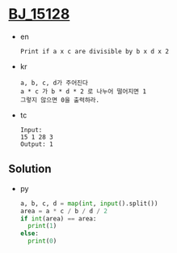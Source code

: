 # [BJ_15128](https://acmicpc.net/problem/15128)

* en

  ```en
  Print if a x c are divisible by b x d x 2
  ```

* kr

  ```kr
  a, b, c, d가 주어진다
  a * c 가 b * d * 2 로 나누어 떨어지면 1
  그렇지 않으면 0을 출력하라.
  ```

* tc

  ```tc
  Input:
  15 1 28 3
  Output: 1
  ```

## Solution

* py

  ```py
  a, b, c, d = map(int, input().split())
  area = a * c / b / d / 2
  if int(area) == area:
    print(1)
  else:
    print(0)
  ```
